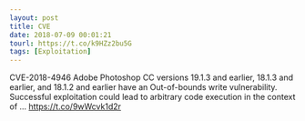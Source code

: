 ```yaml
---
layout: post
title: CVE
date: 2018-07-09 00:01:21
tourl: https://t.co/k9HZz2bu5G
tags: [Exploitation]
---
```

CVE-2018-4946 Adobe Photoshop CC versions 19.1.3 and earlier, 18.1.3 and earlier, and 18.1.2 and earlier have an Out-of-bounds write vulnerability. Successful exploitation could lead to arbitrary code execution in the context of ... https://t.co/9wWcvk1d2r
